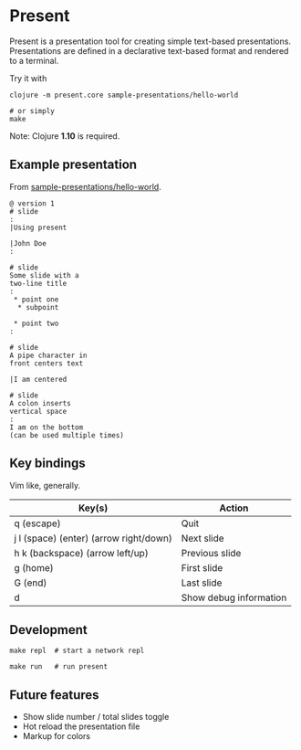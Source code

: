 # Present

Present is a presentation tool for creating simple text-based presentations. Presentations are defined in a declarative text-based format and rendered to a terminal.

Try it with

```shell
clojure -m present.core sample-presentations/hello-world

# or simply
make
```

Note: Clojure **1.10** is required.


## Example presentation

From [sample-presentations/hello-world](sample-presentations/hello-world).

```
@ version 1
# slide
:
|Using present

|John Doe
:

# slide
Some slide with a
two-line title
:
 * point one
  * subpoint

 * point two
:

# slide
A pipe character in
front centers text

|I am centered

# slide
A colon inserts
vertical space
:
I am on the bottom
(can be used multiple times)
```


## Key bindings

Vim like, generally.

| Key(s)                                  | Action                             |
| --------------------------------------- | ---------------------------------- |
| q (escape)                              | Quit                               |
| j l (space) (enter) (arrow right/down)  | Next slide                         |
| h k (backspace) (arrow left/up)         | Previous slide                     |
| g (home)                                | First slide                        |
| G (end)                                 | Last slide                         |
| d                                       | Show debug information             |


## Development

```shell
make repl  # start a network repl

make run   # run present
```


## Future features

 * Show slide number / total slides toggle
 * Hot reload the presentation file
 * Markup for colors
